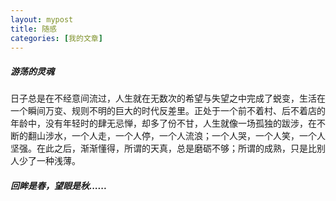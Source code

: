 ```yaml
---
layout: mypost
title: 随感
categories: [我的文章]
---
```

#####  游荡的灵魂
日子总是在不经意间流过，人生就在无数次的希望与失望之中完成了蜕变，生活在一个瞬间万变、规则不明的巨大的时代反差里。正处于一个前不着村、后不着店的年龄中，没有年轻时的肆无忌惮，却多了份不甘，人生就像一场孤独的跋涉，在不断的翻山涉水，一个人走，一个人停，一个人流浪；一个人哭，一个人笑，一个人坚强。在此之后，渐渐懂得，所谓的天真，总是磨砺不够；所谓的成熟，只是比别人少了一种浅薄。
##### 回眸是春，望眼是秋......